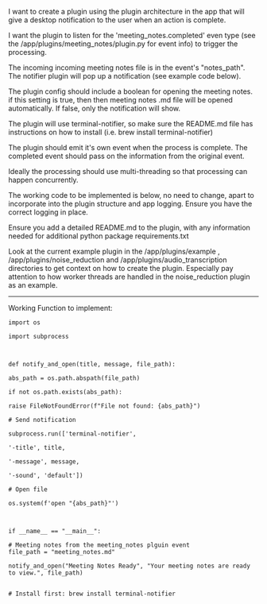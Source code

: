 I want to create a plugin using the plugin architecture in the app that will give a desktop notification to the user when an action is complete.

I want the plugin to listen for the 'meeting_notes.completed' even type (see the /app/plugins/meeting_notes/plugin.py for event info) to trigger the processing. 

 The incoming incoming meeting notes file is in the event's "notes_path". The notifier plugin will pop up a notification (see example code below).

The plugin config should include a boolean for opening the meeting notes.  if this setting is true, then then meeting notes .md file will be opened automatically.  If false, only the notification will show.

The plugin will use terminal-notifier, so make sure the README.md file has instructions on how to install (i.e. brew install terminal-notifier)

The plugin should emit it's own event when the process is complete.  The completed event should pass on the information from the original event.

Ideally the processing should use multi-threading so that processing can happen concurrently.

The working code to be implemented is below, no need to change, apart to incorporate into the plugin structure and app logging.  Ensure you have the correct logging in place.

Ensure you add a detailed README.md to the plugin, with any information needed for additional python package requirements.txt

Look at the current example plugin in the /app/plugins/example ,  /app/plugins/noise_reduction and /app/plugins/audio_transcription directories to get context on how to create the plugin.  Especially pay attention to how worker threads are handled in the noise_reduction plugin as an example.

---
Working Function to implement:

```
import os

import subprocess

  

def notify_and_open(title, message, file_path):

abs_path = os.path.abspath(file_path)

if not os.path.exists(abs_path):

raise FileNotFoundError(f"File not found: {abs_path}")

# Send notification

subprocess.run(['terminal-notifier',

'-title', title,

'-message', message,

'-sound', 'default'])

# Open file

os.system(f'open "{abs_path}"')

  

if __name__ == "__main__":

# Meeting notes from the meeting_notes plguin event
file_path = "meeting_notes.md" 

notify_and_open("Meeting Notes Ready", "Your meeting notes are ready to view.", file_path)
  

# Install first: brew install terminal-notifier
```